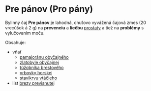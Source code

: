Pre pánov (Pro pány)
====================

Bylinný čaj **Pre pánov** je lahodná, chuťovo vyvážená čajová zmes (20 vrecúšok
á 2 g) na **prevenciu** a **liečbu** [prostaty](/diagnozy/prostata) a tiež na
**problémy** s vylučovaním moču.

Obsahuje:

* vňať
	+ [pamajoránu obyčajného](/bylinky/zlatobyl-obycajna/)
	+ [zlatobyle obyčajnej](/bylinky/tuzobnik-brestovy/)
	+ [túžobníka brestového](/bylinky/vrbovka-horska/)
	+ [vrbovky horskej](/bylinky/stavikrv-vtaci/)
	+ [stavikrvu vtáčieho](/bylinky/stavikrv-vtaci/)
* list [brezy previsnutej](/bylinky/breza-previsnuta/)
